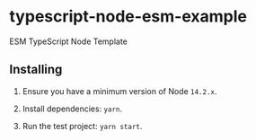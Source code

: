 # typescript-node-esm-example
ESM TypeScript Node Template

## Installing

1. Ensure you have a minimum version of Node `14.2.x`.

2. Install dependencies: `yarn`.

3. Run the test project: `yarn start`.
